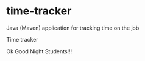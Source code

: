 # time-tracker
Java (Maven) application for tracking time on the job

Time tracker

Ok Good Night Students!!!
